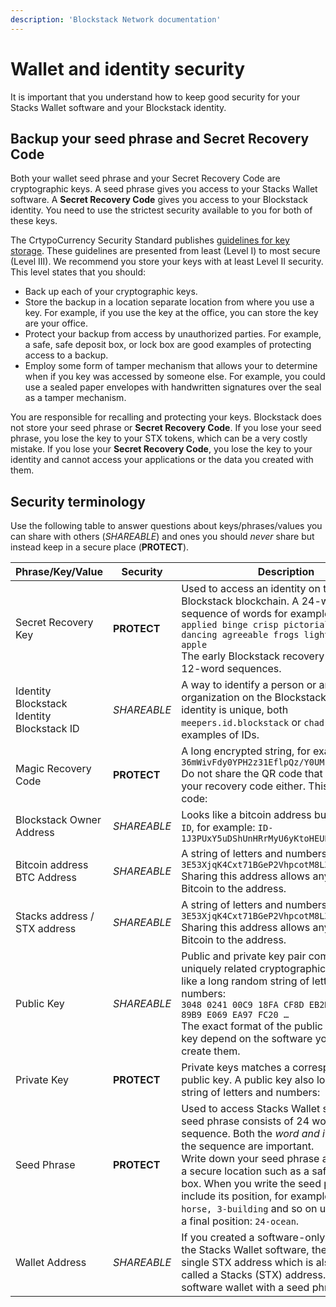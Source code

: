 ```yaml
---
description: 'Blockstack Network documentation'
---
```


# Wallet and identity security

It is important that you understand how to keep good security for your Stacks Wallet software and your Blockstack identity.

## Backup your seed phrase and Secret Recovery Code

Both your wallet seed phrase and your Secret Recovery Code are cryptographic keys. A seed phrase gives you access to your
Stacks Wallet software. A **Secret Recovery Code** gives you access to your Blockstack identity. You need to use the
strictest security available to you for both of these keys.

The CrtypoCurrency Security Standard publishes [guidelines for key storage](https://cryptoconsortium.github.io/CCSS/Details/#1.03).
These guidelines are presented from least (Level I) to most secure (Level III). We recommend you store your keys with at least
Level II security. This level states that you should:

- Back up each of your cryptographic keys.
- Store the backup in a location separate location from where you use a key. For example, if you use the key at the office,
  you can store the key are your office.
- Protect your backup from access by unauthorized parties. For example, a safe, safe deposit box, or lock box are good
  examples of protecting access to a backup.
- Employ some form of tamper mechanism that allows your to determine when if you key was accessed by someone else. For
  example, you could use a sealed paper envelopes with handwritten signatures over the seal as a tamper mechanism.

You are responsible for recalling and protecting your keys. Blockstack does not store your seed phrase or
**Secret Recovery Code**. If you lose your seed phrase, you lose the key to your STX tokens, which can be a very
costly mistake. If you lose your **Secret Recovery Code**, you lose the key to your identity and cannot access
your applications or the data you created with them.

## Security terminology

Use the following table to answer questions about keys/phrases/values you can share with others (_SHAREABLE_) and ones
you should _never_ share but instead keep in a secure place (**PROTECT**).

| Phrase/Key/Value                                         | Security    | Description                                                                                                                                                                                                                                                                                                                                                                                                               |
| -------------------------------------------------------- | ----------- | ------------------------------------------------------------------------------------------------------------------------------------------------------------------------------------------------------------------------------------------------------------------------------------------------------------------------------------------------------------------------------------------------------------------------- |
| Secret Recovery Key                                      | **PROTECT** | Used to access an identity on the Blockstack blockchain. A 24-word sequence of words for example: <br /> `applied binge crisp pictorial fiery dancing agreeable frogs light finish ping apple` <br /> The early Blockstack recovery keys were 12-word sequences.                                                                                                                                                          |
| Identity <br /> Blockstack Identity <br /> Blockstack ID | _SHAREABLE_ | A way to identify a person or an organization on the Blockstack network. An identity is unique, both `meepers.id.blockstack` or `chad.id` are examples of IDs.                                                                                                                                                                                                                                                            |
| Magic Recovery Code                                      | **PROTECT** | A long encrypted string, for example:<br />`36mWivFdy0YPH2z31EflpQz/Y0UMrOrJ++UjOA...` <br /> Do not share the QR code that accompanied your recovery code either. This is a QR code:                                                                                                                                                                                                                                     |
| Blockstack Owner Address                                 | _SHAREABLE_ | Looks like a bitcoin address but starts with `ID`, for example: `ID-1J3PUxY5uDShUnHRrMyU6yKtoHEUPhKULs...`                                                                                                                                                                                                                                                                                                                |
| Bitcoin address <br /> BTC Address                       | _SHAREABLE_ | A string of letters and numbers: `3E53XjqK4Cxt71BGeP2VhpcotM8LZ853C8...` Sharing this address allows anyone to send Bitcoin to the address.                                                                                                                                                                                                                                                                               |
| Stacks address / STX address                             | _SHAREABLE_ | A string of letters and numbers: `3E53XjqK4Cxt71BGeP2VhpcotM8LZ853C8...` Sharing this address allows anyone to send Bitcoin to the address.                                                                                                                                                                                                                                                                               |
| Public Key                                               | _SHAREABLE_ | Public and private key pair comprise of two uniquely related cryptographic keys. It looks like a long random string of letters and numbers: <br /> `3048 0241 00C9 18FA CF8D EB2D EFD5 FD37 89B9 E069 EA97 FC20 …` <br /> The exact format of the public and private key depend on the software you use to create them.                                                                                                   |
| Private Key                                              | **PROTECT** | Private keys matches a corresponding public key. A public key also looks like a string of letters and numbers:                                                                                                                                                                                                                                                                                                            |
| Seed Phrase                                              | **PROTECT** | Used to access Stacks Wallet software. The seed phrase consists of 24 words in a sequence. Both the _word and its position_ in the sequence are important. <br /> Write down your seed phrase and store it in a secure location such as a safe deposit box. When you write the seed phrase down, include its position, for example: `1-frog, 2-horse, 3-building` and so on until you reach a final position: `24-ocean`. |
| Wallet Address                                           | _SHAREABLE_ | If you created a software-only wallet with the Stacks Wallet software, the wallet has a single STX address which is also sometimes called a Stacks (STX) address. You access a software wallet with a seed phrase.                                                                                                                                                                                                        |
